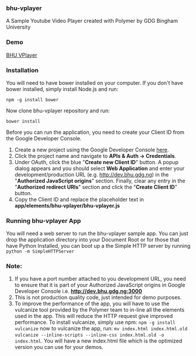 ### bhu-vplayer
A Sample Youtube Video Player created with Polymer by GDG Bingham University

### Demo
[BHU VPlayer](http://bhu.gdg.ng/dm)

### Installation
You will need to have bower installed on your computer. If you don't have bower installed, simply install Node.js and run:

```npm -g install bower```

Now clone bhu-vplayer repository and run:

``` bower install ```

Before you can run the application, you need to create your Client ID from the Google Developer Console.

1. Create a new project using the Google Developer Console [here](https://console.developers.google.com/project).
2. Click the project name and navigate to **APIs & Auth -> Credentials**.
3. Under OAuth, click the blue "**Create new Client ID**" button. A popup dialog appears and you should select **Web Application** and enter your development/production URL (e.g. http://dev.bhu.gdg.ng) in the "**Authorized JavaScript origins**" section. Finally, clear any entry in the "**Authorized redirect URIs**" section and click the "**Create Client ID**" button.
4. Copy the Client ID and replace the placeholder text in **app/elements/bhu-vplayer/bhu-vplayer.js**


### Running bhu-vplayer App
You will need a web server to run the bhu-vplayer sample app. You can just drop the application directory into your Document Root or for those that have Python Installed, you can boot up a the Simple HTTP server by running ``` python -m SimpleHTTPServer ```

### Note: 


1. If you have a port number attached to you development URL, you need to ensure that it is part of your Authorized JavaScript origins in Google Developer Console i.e. **http://dev.bhu.gdg.ng:3000**
2. This is not production quality code, just intended for demo purposes.
3. To improve the performance of the app, you will have to use the vulcanize tool provided by the Polymer team to in-line all the elements used in the app. This will reduce the HTTP request give improved performance. To install vulcanize, simply use npm:
```npm -g install vulcanize```
now to vulcanize the app, run:
```mv index.html index.html.old```
```vulcanize --inline-scripts --inline-css index.html.old -o index.html```. You will have a new index.html file which is the optimized version you can use for your demos.